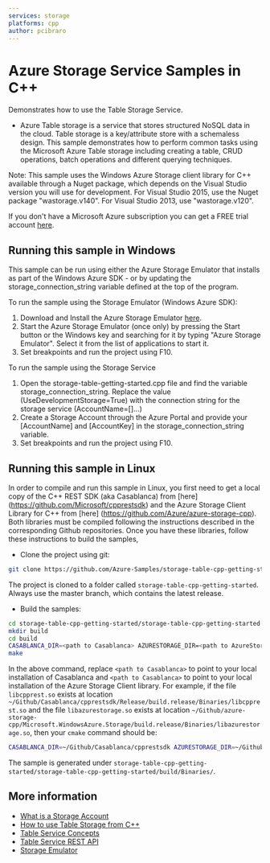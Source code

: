 ```yaml
---
services: storage
platforms: cpp
author: pcibraro
---
```


# Azure Storage Service Samples in C++

Demonstrates how to use the Table Storage Service.

- Azure Table storage is a service that stores structured NoSQL data in the cloud. Table storage is a key/attribute store with a schemaless design. This sample demonstrates how to perform common tasks using the Microsoft Azure Table storage including creating a table, CRUD operations, batch operations and different querying techniques.

Note: This sample uses the Windows Azure Storage client library for C++ available through a Nuget package, which depends on the Visual Studio version you will use for development. For Visual Studio 2015, use the Nuget package "wastorage.v140". For Visual Studio 2013, use "wastorage.v120".

If you don't have a Microsoft Azure subscription you can get a FREE trial account [here](http://go.microsoft.com/fwlink/?LinkId=330212).

## Running this sample in Windows

This sample can be run using either the Azure Storage Emulator that installs as part of the Windows Azure SDK - or by updating the storage_connection_string variable defined at the top of the program.

To run the sample using the Storage Emulator (Windows Azure SDK):

1. Download and Install the Azure Storage Emulator [here](http://azure.microsoft.com/en-us/downloads/).
2. Start the Azure Storage Emulator (once only) by pressing the Start button or the Windows key and searching for it by typing "Azure Storage Emulator". Select it from the list of applications to start it.
3. Set breakpoints and run the project using F10.

To run the sample using the Storage Service

1. Open the storage-table-getting-started.cpp file and find the variable storage_connection_string. Replace the value (UseDevelopmentStorage=True) with the connection string for the storage service (AccountName=[]...)
2. Create a Storage Account through the Azure Portal and provide your [AccountName] and [AccountKey] in the storage_connection_string variable.
3. Set breakpoints and run the project using F10.

## Running this sample in Linux

In order to compile and run this sample in Linux, you first need to get a local copy of the C++ REST SDK (aka Casablanca) from [here] (https://github.com/Microsoft/cpprestsdk) and the Azure Storage Client Library for C++ from [here] (https://github.com/Azure/azure-storage-cpp). Both libraries must be compiled following the instructions described in the corresponding Github repositories.
Once you have these libraries, follow these instructions to build the samples,

- Clone the project using git:
```bash
git clone https://github.com/Azure-Samples/storage-table-cpp-getting-started.git
```

The project is cloned to a folder called `storage-table-cpp-getting-started`. Always use the master branch, which contains the latest release.

- Build the samples:
```bash
cd storage-table-cpp-getting-started/storage-table-cpp-getting-started
mkdir build
cd build
CASABLANCA_DIR=<path to Casablanca> AZURESTORAGE_DIR=<path to AzureStorage> CXX=g++-4.8 cmake .. -DCMAKE_BUILD_TYPE=Release
make
```
In the above command, replace `<path to Casablanca>` to point to your local installation of Casablanca and `<path to Casablanca>` to point to your local installation of the Azure Storage Client library. For example, if the file `libcpprest.so` exists at location `~/Github/Casablanca/cpprestsdk/Release/build.release/Binaries/libcpprest.so` and the file `libazurestorage.so` exists at location `~/Github/azure-storage-cpp/Microsoft.WindowsAzure.Storage/build.release/Binaries/libazurestorage.so`, then your `cmake` command should be:
```bash
CASABLANCA_DIR=~/Github/Casablanca/cpprestsdk AZURESTORAGE_DIR=~/Github/azure-storage-cpp CXX=g++-4.8 cmake .. -DCMAKE_BUILD_TYPE=Release
```
The sample is generated under `storage-table-cpp-getting-started/storage-table-cpp-getting-started/build/Binaries/`.

## More information
- [What is a Storage Account](http://azure.microsoft.com/en-us/documentation/articles/storage-whatis-account/)
- [How to use Table Storage from C++](https://azure.microsoft.com/en-us/documentation/articles/storage-c-plus-plus-how-to-use-tables/)
- [Table Service Concepts](http://msdn.microsoft.com/en-us/library/dd179463.aspx)
- [Table Service REST API](http://msdn.microsoft.com/en-us/library/dd179423.aspx)
- [Storage Emulator](http://msdn.microsoft.com/en-us/library/azure/hh403989.aspx)
